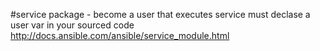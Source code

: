 #service package - become a user that executes service
must declase a user var in your sourced code
http://docs.ansible.com/ansible/service_module.html
